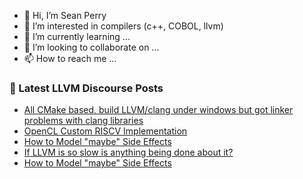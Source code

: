 - 👋 Hi, I’m Sean Perry
- 👀 I’m interested in compilers (c++, COBOL, llvm)
- 🌱 I’m currently learning ...
- 💞️ I’m looking to collaborate on ...
- 📫 How to reach me ...

<!---
s66perry/s66perry is a ✨ special ✨ repository because its `README.md` (this file) appears on your GitHub profile.
You can click the Preview link to take a look at your changes.
--->
### 📕 Latest LLVM Discourse Posts

<!-- DISCOURSE-LLVM:START -->
- [All CMake based, build LLVM/clang under windows but got linker problems with clang libraries](https://discourse.llvm.org/t/all-cmake-based-build-llvm-clang-under-windows-but-got-linker-problems-with-clang-libraries/75623#post_2)
- [OpenCL Custom RISCV Implementation](https://discourse.llvm.org/t/opencl-custom-riscv-implementation/75676#post_1)
- [How to Model &quot;maybe&quot; Side Effects](https://discourse.llvm.org/t/how-to-model-maybe-side-effects/75674#post_2)
- [If LLVM is so slow is anything being done about it?](https://discourse.llvm.org/t/if-llvm-is-so-slow-is-anything-being-done-about-it/75389?page=3#post_49)
- [How to Model &quot;maybe&quot; Side Effects](https://discourse.llvm.org/t/how-to-model-maybe-side-effects/75674#post_1)
<!-- DISCOURSE-LLVM:END -->
